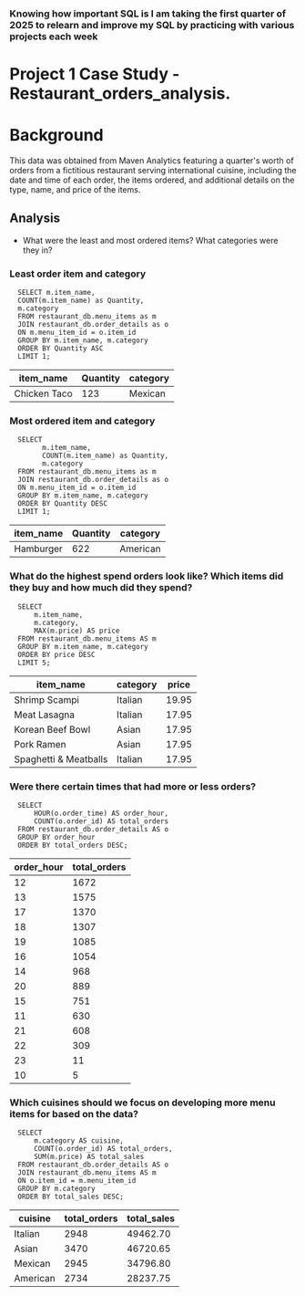 ### Knowing how important SQL is I am taking the first quarter of 2025 to relearn and improve my SQL by practicing with various projects each week
# Project 1 Case Study - Restaurant_orders_analysis.

# Background
This data was obtained from Maven Analytics featuring a quarter's worth of orders from a fictitious restaurant serving international cuisine, including the date and time of each order, the items ordered, and additional details on the type, name, and price of the items.

## Analysis
- What were the least and most ordered items? What categories were they in?
### Least order item and category
      SELECT m.item_name, 
      COUNT(m.item_name) as Quantity, 
      m.category
      FROM restaurant_db.menu_items as m
      JOIN restaurant_db.order_details as o
      ON m.menu_item_id = o.item_id
      GROUP BY m.item_name, m.category
      ORDER BY Quantity ASC
      LIMIT 1;
| item_name | Quantity | category |
|----------|---------- |---------|
| Chicken Taco| 123  | Mexican |


### Most ordered item and category
      SELECT 
            m.item_name, 
            COUNT(m.item_name) as Quantity, 
            m.category
      FROM restaurant_db.menu_items as m
      JOIN restaurant_db.order_details as o
      ON m.menu_item_id = o.item_id
      GROUP BY m.item_name, m.category
      ORDER BY Quantity DESC
      LIMIT 1;
| item_name | Quantity | category |
|----------|---------- |---------|
| Hamburger | 622      | American |


### What do the highest spend orders look like? Which items did they buy and how much did they spend?
      SELECT 
          m.item_name,
          m.category,
          MAX(m.price) AS price
      FROM restaurant_db.menu_items AS m
      GROUP BY m.item_name, m.category
      ORDER BY price DESC
      LIMIT 5;
| item_name | category | price  |
|----------|---------- |---------|
| Shrimp Scampi    | Italian | 19.95
| Meat Lasagna	 | Italian |17.95
| Korean Beef Bowl | Asian	 | 17.95
| Pork Ramen       | Asian	| 17.95
| Spaghetti & Meatballs	| Italian | 17.95


### Were there certain times that had more or less orders?
      SELECT 
          HOUR(o.order_time) AS order_hour, 
          COUNT(o.order_id) AS total_orders
      FROM restaurant_db.order_details AS o
      GROUP BY order_hour
      ORDER BY total_orders DESC;
| order_hour | total_orders |
|----------|---|
| 12	|   1672 |
| 13	| 1575 |
| 17	|1370 |
| 18	| 1307 |
| 19	| 1085 |
| 16	| 1054 |
| 14	| 968  |
| 20	| 889  |
| 15	| 751  |
| 11	| 630  |
| 21	| 608  |
| 22	| 309  |
| 23	| 11   |
| 10	| 5    |


### Which cuisines should we focus on developing more menu items for based on the data?
      SELECT 
          m.category AS cuisine,
          COUNT(o.order_id) AS total_orders,
          SUM(m.price) AS total_sales
      FROM restaurant_db.order_details AS o
      JOIN restaurant_db.menu_items AS m
      ON o.item_id = m.menu_item_id
      GROUP BY m.category
      ORDER BY total_sales DESC;
      
| cuisine  | total_orders  | total_sales |
|----------|---------------|------------|
| Italian  |  2948	   | 49462.70 |
| Asian    |  3470	   | 46720.65 |
| Mexican  |  2945	   | 34796.80 |
| American |  2734	   | 28237.75 |


